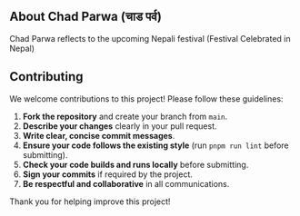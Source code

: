 ## About Chad Parwa (चाड पर्व)

Chad Parwa reflects to the upcoming Nepali festival (Festival Celebrated in Nepal)

## Contributing

We welcome contributions to this project! Please follow these guidelines:

1. **Fork the repository** and create your branch from `main`.
2. **Describe your changes** clearly in your pull request.
3. **Write clear, concise commit messages**.
4. **Ensure your code follows the existing style** (run `pnpm run lint` before submitting).
5. **Check your code builds and runs locally** before submitting.
6. **Sign your commits** if required by the project.
7. **Be respectful and collaborative** in all communications.

Thank you for helping improve this project!
